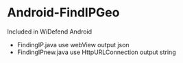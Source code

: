 # Android-FindIPGeo

Included in WiDefend Android

- FindingIP.java use webView output json
- FindingIPnew.java use HttpURLConnection output string
